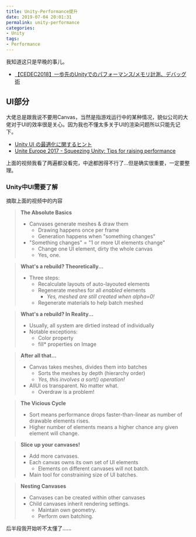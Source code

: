 ```yaml
---
title: Unity-Performance提升
date: 2019-07-04 20:01:31
permalink: unity-performance
categories:
- Unity
tags:
- Performance
---
```


我知道这只是早晚的事儿。

<!--more-->

- [【CEDEC2018】一歩先のUnityでのパフォーマンス/メモリ計測、デバッグ術](https://www.slideshare.net/UnityTechnologiesJapan/unity-111054310)

## UI部分
大佬总是跟我说不要用Canvas，当然是指游戏运行中的某种情况，貌似公司的大佬对于UI的效率很是关心。因为我也不懂太多关于UI的渲染问题所以只能先记下。

- [Unity UI の最適化に関するヒント](https://unity3d.com/jp/how-to/unity-ui-optimization-tips)
- [Unite Europe 2017 - Squeezing Unity: Tips for raising performance](https://www.youtube.com/watch?v=_wxitgdx-UI&index=7&list=PLX2vGYjWbI0Rzo8D-vUCFVb_hHGxXWd9j)

上面的视频我看了两遍都没看完，中途都困得不行了...但是确实很重要，一定要整理。

### Unity中UI需要了解
摘取上面的视频中的内容

> **The Absolute Basics**
>
> - Canvases generate meshes & draw them
>   - Drawing happens once per frame
>   - Generation happens when "something changes"
> - "Something changes" = "1 or more UI elements change"
>   - Change one UI element, dirty the whole canvas
>   - Yes, one.


> **What's a rebuild? Theoretically...**
> 
> - Three steps:
>   - Recalculate layouts of auto-layouted elements
>   - Regenerate meshes for all *enabled* elements
>       - *Yes, meshed are still created when alpha=0!*
>   - Regenerate materials to help batch meshed

> **What's a rebuild? In Reality...**
>
> - Usually, all system are dirtied instead of individually
> - Notable exceptions:
>   - Color property
>   - fill* properties on Image

> **After all that...**
>
> - Canvas takes meshes, divides them into batches
>   - Sorts the meshes by depth (hierarchy order)
>   - *Yes, this involves a sort() operation!*
> - AllUI os transparent. No matter what.
>   - Overdraw is   a problem!


> **The Vicious Cycle**
> 
> - Sort means performance drops faster-than-linear as number of drawable elements rises.
> - Higher number of elements means a higher chance any given element will change.

> **Slice up your canvases!**
> 
> - Add more canvases.
> - Each canvas owns its own set of UI elements
>   - Elements on different canvases will not batch.
> - Main tool for constraining size of UI batches.

> **Nesting Canvases**
> 
> - Canvases can be created within other canvases
> - Child canvases inherit rendering settings.
>   - Maintain own geometry.
>   - Perform own batching.


后半段我开始听不太懂了......









